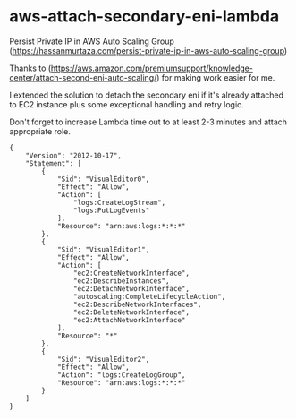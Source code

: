 # aws-attach-secondary-eni-lambda
Persist Private IP in AWS Auto Scaling Group (https://hassanmurtaza.com/persist-private-ip-in-aws-auto-scaling-group)

Thanks to (https://aws.amazon.com/premiumsupport/knowledge-center/attach-second-eni-auto-scaling/) for making work easier for me. 

I extended the solution to detach the secondary eni if it's already attached to EC2 instance plus some exceptional handling and retry logic.

Don't forget to increase Lambda time out to at least 2-3 minutes and attach appropriate role.

```
{
    "Version": "2012-10-17",
    "Statement": [
        {
            "Sid": "VisualEditor0",
            "Effect": "Allow",
            "Action": [
                "logs:CreateLogStream",
                "logs:PutLogEvents"
            ],
            "Resource": "arn:aws:logs:*:*:*"
        },
        {
            "Sid": "VisualEditor1",
            "Effect": "Allow",
            "Action": [
                "ec2:CreateNetworkInterface",
                "ec2:DescribeInstances",
                "ec2:DetachNetworkInterface",
                "autoscaling:CompleteLifecycleAction",
                "ec2:DescribeNetworkInterfaces",
                "ec2:DeleteNetworkInterface",
                "ec2:AttachNetworkInterface"
            ],
            "Resource": "*"
        },
        {
            "Sid": "VisualEditor2",
            "Effect": "Allow",
            "Action": "logs:CreateLogGroup",
            "Resource": "arn:aws:logs:*:*:*"
        }
    ]
}
```

